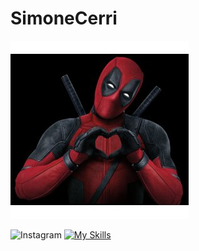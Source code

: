 # SimoneCerri

<!-- [![prova!](assets/img/header.png)](https://github.com/SimoneCerri) -->
[![Hello World, I'm Simon!](assets/img/header.png)](https://github.com/SimoneCerri)

![Instagram](https://img.shields.io/badge/Instagram-%23E4405F.svg?style=for-the-badge&logo=Instagram&logoColor=white)
[![My Skills](https://skillicons.dev/icons?i=html,css,js,bootstrap,sass,vue,vite,svelte,php,laravel,mysql,postman,,npm,github)](https://skillicons.dev)